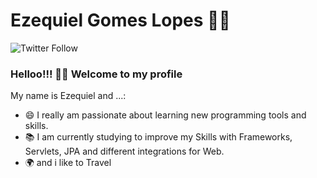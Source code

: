 
<!--
**RabinoMachineLearning/RabinoMachineLearning** is a ✨ _special_ ✨ repository because its `README.md` (this file) appears on your GitHub profile.


Here are some ideas to get you started:

- 🔭 I’m currently working on ...
- 🌱 I’m currently learning ...
- 👯 I’m looking to collaborate on ...
- 🤔 I’m looking for help with ...
- 💬 Ask me about ...
- 📫 How to reach me: ...
- 😄 Pronouns: ...
- ⚡ Fun fact: ...
-->


# Ezequiel Gomes Lopes :man_technologist:

![Twitter Follow](https://img.shields.io/twitter/follow/Ezequiel_Lopes?label=Linkedin&logo=linkedin&style=social)


### Helloo!!! 👋👋  Welcome to my profile

My name is Ezequiel and ...:

- 😄 I really am passionate about learning new programming tools and skills.
- 📚 I am currently studying to improve my Skills with Frameworks, Servlets, JPA and different integrations for Web.
- 🌍 and i like to Travel


